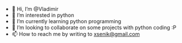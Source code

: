 - 👋 Hi, I’m @Vladimir
- 👀 I’m interested in python 
- 🌱 I’m currently learning python programming
- 💞️ I’m looking to collaborate on some projects with python coding :P
- 📫 How to reach me by writing to xsenik@gmail.com

<!---
Xsenik/Xsenik is a ✨ special ✨ repository because its `README.md` (this file) appears on your GitHub profile.
You can click the Preview link to take a look at your changes.
--->
